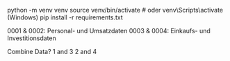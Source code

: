 python -m venv venv
source venv/bin/activate  # oder venv\Scripts\activate (Windows)
pip install -r requirements.txt


0001 & 0002: Personal- und Umsatzdaten
0003 & 0004: Einkaufs- und Investitionsdaten


Combine Data?
    1 and 3
    2 and 4
